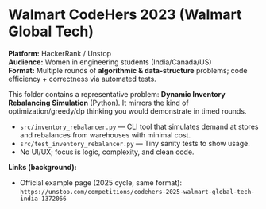 # Walmart CodeHers 2023 (Walmart Global Tech)

**Platform:** HackerRank / Unstop  
**Audience:** Women in engineering students (India/Canada/US)  
**Format:** Multiple rounds of **algorithmic & data-structure** problems; code efficiency + correctness via automated tests.

This folder contains a representative problem: **Dynamic Inventory Rebalancing Simulation** (Python).
It mirrors the kind of optimization/greedy/dp thinking you would demonstrate in timed rounds.

- `src/inventory_rebalancer.py` — CLI tool that simulates demand at stores and rebalances from warehouses with minimal cost.
- `src/test_inventory_rebalancer.py` — Tiny sanity tests to show usage.
- No UI/UX; focus is logic, complexity, and clean code.

**Links (background):**
- Official example page (2025 cycle, same format): `https://unstop.com/competitions/codehers-2025-walmart-global-tech-india-1372066`
